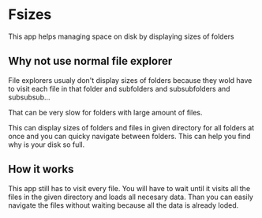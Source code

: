 # Fsizes
This app helps managing space on disk by displaying sizes of folders

## Why not use normal file explorer
File explorers usualy don't display sizes of folders because they wold have to visit each file in that folder and subfolders and subsubfolders and subsubsub...

That can be very slow for folders with large amount of files.

This can display sizes of folders and files in given directory for all folders at once and you can quicky navigate between folders. This can help you find why is your disk so full.

## How it works
This app still has to visit every file. You will have to wait until it visits all the files in the given directory and loads all necesary data. Than you can easily navigate the
files without waiting because all the data is already loded.
